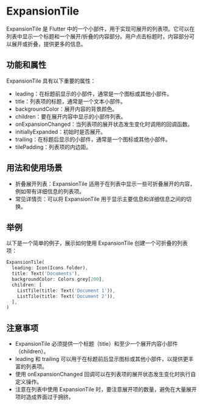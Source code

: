 # ExpansionTile

ExpansionTile 是 Flutter 中的一个小部件，用于实现可展开的列表项。它可以在列表中显示一个标题和一个展开/折叠的内容部分。用户点击标题时，内容部分可以展开或折叠，提供更多的信息。

## 功能和属性

ExpansionTile 具有以下重要的属性：

- leading：在标题前显示的小部件，通常是一个图标或其他小部件。
- title：列表项的标题，通常是一个文本小部件。
- backgroundColor：展开内容的背景颜色。
- children：要在展开内容中显示的小部件列表。
- onExpansionChanged：当列表项的展开状态发生变化时调用的回调函数。
- initiallyExpanded：初始时是否展开。
- trailing：在标题后显示的小部件，通常是一个图标或其他小部件。
- tilePadding：列表项的内边距。

## 用法和使用场景

- 折叠展开列表：ExpansionTile 适用于在列表中显示一些可折叠展开的内容，例如带有详细信息的列表项。
- 常见详情页：可以将 ExpansionTile 用于显示主要信息和详细信息之间的切换。

## 举例

以下是一个简单的例子，展示如何使用 ExpansionTile 创建一个可折叠的列表项：

```dart
ExpansionTile(
  leading: Icon(Icons.folder),
  title: Text('Documents'),
  backgroundColor: Colors.grey[200],
  children: [
    ListTile(title: Text('Document 1')),
    ListTile(title: Text('Document 2')),
  ],
)
```

## 注意事项

- ExpansionTile 必须提供一个标题（title）和至少一个展开内容小部件（children）。
- leading 和 trailing 可以用于在标题前后显示图标或其他小部件，以提供更丰富的列表项。
- 使用 onExpansionChanged 回调可以在列表项的展开状态发生变化时执行自定义操作。
- 注意在列表中使用 ExpansionTile 时，要注意展开项的数量，避免在大量展开项时造成界面过于拥挤。
